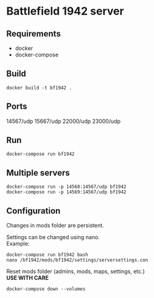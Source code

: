 # Battlefield 1942 server

## Requirements
 - docker
 - docker-compose

## Build
```
docker build -t bf1942 .
```

## Ports
14567/udp 15667/udp 22000/udp 23000/udp

## Run
```
docker-compose run bf1942
```

## Multiple servers
```
docker-compose run -p 14568:14567/udp bf1942
docker-compose run -p 14569:14567/udp bf1942
```

## Configuration
Changes in mods folder are persistent.  

Settings can be changed using nano.  
Example:
```
docker-compose run bf1942 bash
nano /bf1942/mods/bf1942/settings/serversettings.con
```

Reset mods folder (admins, mods, maps, settings, etc.)  
**USE WITH CARE**
```
docker-compose down --volumes
```
